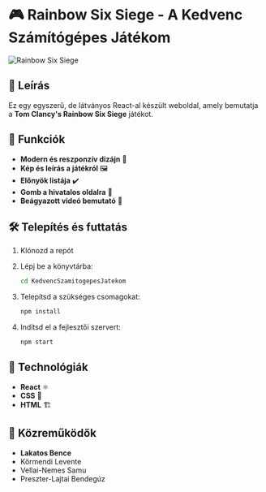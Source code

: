 # 🎮 Rainbow Six Siege - A Kedvenc Számítógépes Játékom
![Rainbow Six Siege](https://logowik.com/content/uploads/images/rainbow-six-siege1279.jpg)

## 📝 Leírás
Ez egy egyszerű, de látványos React-al készült weboldal, amely bemutatja a **Tom Clancy's Rainbow Six Siege** játékot.

## 🚀 Funkciók
- **Modern és reszponzív dizájn** 🎨
- **Kép és leírás a játékról** 🖼️
- **Előnyök listája** ✔️
- **Gomb a hivatalos oldalra** 🔗
- **Beágyazott videó bemutató** 🎥

## 🛠️ Telepítés és futtatás
1. Klónozd a repót

2. Lépj be a könyvtárba:
   ```sh
   cd KedvencSzamitogepesJatekom
   ```
3. Telepítsd a szükséges csomagokat:
   ```sh
   npm install
   ```
4. Indítsd el a fejlesztői szervert:
   ```sh
   npm start
   ```

## 📌 Technológiák
- **React** ⚛️
- **CSS** 🎨
- **HTML** 🏗️

## 👥 Közreműködők
- **Lakatos Bence**
- Körmendi Levente
- Vellai-Nemes Samu
- Preszter-Lajtai Bendegúz
